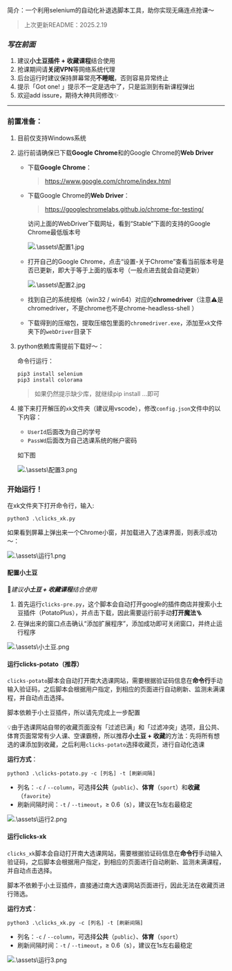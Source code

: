 简介：一个利用selenium的自动化补退选脚本工具，助你实现无痛连点抢课～

> 上次更新README：2025.2.19

### *写在前面*

1. 建议**小土豆插件 + 收藏课程**结合使用
2. 抢课期间请**关闭VPN**等网络系统代理
3. 后台运行时建议保持屏幕常亮**不睡眠**，否则容易异常终止
4. 提示「Got one! 」提示不一定是选中了，只是监测到有新课程弹出
5. 欢迎add issure，期待大神共同修改✨

---

### 前置准备：

1. 目前仅支持Windows系统

2. 运行前请确保已下载**Google Chrome**和的Google Chrome的**Web Driver**

   * 下载**Google Chrome**：

     > https://www.google.com/chrome/index.html

   * 下载Google Chrome的**Web Driver**：

     > https://googlechromelabs.github.io/chrome-for-testing/

     访问上面的WebDriver下载网址，看到“Stable”下面的支持的Google Chrome最低版本号

     ![.\assets\配置1.jpg](https://github.com/DonLangTswn/NJU-clicks-xk/blob/main/assets/%E9%85%8D%E7%BD%AE1.jpg)

   * 打开自己的Google Chrome，点击“设置-关于Chrome”查看当前版本号是否已更新，即大于等于上面的版本号（一般点进去就会自动更新）

     ![.\assets\配置2.jpg](https://github.com/DonLangTswn/NJU-clicks-xk/blob/main/assets/%E9%85%8D%E7%BD%AE2.jpg)

   * 找到自己的系统规格（win32 / win64）对应的**chromedriver**（注意⚠️是chromedriver，不是chrome也不是chrome-headless-shell ）

   * 下载得到的压缩包，提取压缩包里面的`chromedriver.exe`，添加至`xk`文件夹下的`webDriver`目录下

3. python依赖库需提前下载好～：

   命令行运行：

   ```shell
   pip3 install selenium
   pip3 install colorama
   ```

   > 如果仍然提示缺少库，就继续pip install ...即可

4. 接下来打开解压的`xk`文件夹（建议用vscode），修改`config.json`文件中的以下内容：

   * `UserId`后面改为自己的学号
   * `PassWd`后面改为自己选课系统的帐户密码

   如下图

   ![.\assets\配置3.png](https://github.com/DonLangTswn/NJU-clicks-xk/blob/main/assets/%E9%85%8D%E7%BD%AE3.png)

### 开始运行！

在xk文件夹下打开命令行，输入:

```shell
python3 .\clicks_xk.py
```

如果看到屏幕上弹出来一个Chrome小窗，并加载进入了选课界面，则表示成功～：

![.\assets\运行1.png](https://github.com/DonLangTswn/NJU-clicks-xk/blob/main/assets/%E8%BF%90%E8%A1%8C1.png)



#### 配置小土豆

🌟*建议**小土豆 + 收藏课程**结合使用*

1. 首先运行`clicks-pre.py`，这个脚本会自动打开google的插件商店并搜索小土豆插件（PotatoPlus），并点击下载，因此需要运行前手动**打开魔法**🪜
2. 在弹出来的窗口点击确认“添加扩展程序”，添加成功即可关闭窗口，并终止运行程序

![.\assets\小土豆.png](https://github.com/DonLangTswn/NJU-clicks-xk/blob/main/assets/%E5%B0%8F%E5%9C%9F%E8%B1%86.png)

#### 运行clicks-potato（推荐）

`clicks-potato`脚本会自动打开南大选课网站，需要根据验证码信息在**命令行**手动输入验证码，之后脚本会根据用户指定，到相应的页面进行自动刷新、监测未满课程，并自动点击选择。

脚本依赖于小土豆插件，所以请先完成上一步配置

💡由于选课网站自带的收藏页面没有「过滤已满」和「过滤冲突」选项，且公共、体育页面常常有少人课、空课霸榜，所以推荐**小土豆 + 收藏**的方法：先将所有想选的课添加到收藏，之后利用`clicks-potato`选择收藏页，进行自动化选课

**运行方式**：

```shell
python3 .\clicks-potato.py -c [列名] -t [刷新间隔]
```

* 列名：`-c` / `--column`，可选择**公共**（`public`）、**体育**（`sport`）和**收藏**（`favorite`）
* 刷新间隔时间：`-t` / `--timeout`，≥ 0.6（s），建议在1s左右最稳定

![.\assets\运行2.png](https://github.com/DonLangTswn/NJU-clicks-xk/blob/main/assets/%E8%BF%90%E8%A1%8C2.png)



#### 运行clicks-xk

`clicks_xk`脚本会自动打开南大选课网站，需要根据验证码信息在**命令行**手动输入验证码，之后脚本会根据用户指定，到相应的页面进行自动刷新、监测未满课程，并自动点击选择。

脚本不依赖于小土豆插件，直接通过南大选课网站页面进行，因此无法在收藏页进行筛选。

**运行方式**：

```shell
python3 .\clicks_xk.py -c [列名] -t [刷新间隔]
```

* 列名：`-c` / `--column`，可选择**公共**（`public`）、**体育**（`sport`）
* 刷新间隔时间：`-t` / `--timeout`，≥ 0.6（s），建议在1s左右最稳定

![.\assets\运行3.png](https://github.com/DonLangTswn/NJU-clicks-xk/blob/main/assets/%E8%BF%90%E8%A1%8C3.png)
